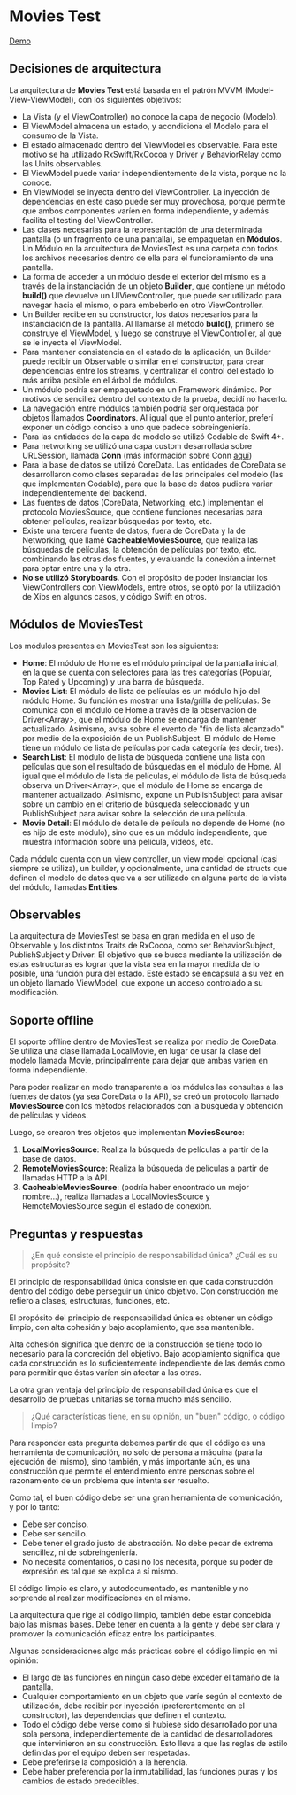 # Movies Test

[Demo](https://www.youtube.com/watch?v=ZIXGpXk6Mpk)

## Decisiones de arquitectura

La arquitectura de **Movies Test** está basada en el patrón MVVM (Model-View-ViewModel), con los siguientes objetivos:

- La Vista (y el ViewController) no conoce la capa de negocio (Modelo).
- El ViewModel almacena un estado, y acondiciona el Modelo para el consumo de la Vista. 
- El estado almacenado dentro del ViewModel es observable. Para este motivo se ha utilizado RxSwift/RxCocoa y Driver y BehaviorRelay como las Units observables.
- El ViewModel puede variar independientemente de la vista, porque no la conoce.
- En ViewModel se inyecta dentro del ViewController. La inyección de dependencias en este caso puede ser muy provechosa, porque permite que ambos componentes varíen en forma independiente, y además facilita el testing del ViewController.
- Las clases necesarias para la representación de una determinada pantalla (o un fragmento de una pantalla), se empaquetan en **Módulos**. Un Módulo en la arquitectura de MoviesTest es una carpeta con todos los archivos necesarios dentro de ella para el funcionamiento de una pantalla.
- La forma de acceder a un módulo desde el exterior del mismo es a través de la instanciación de un objeto **Builder**, que contiene un método **build()** que devuelve un UIViewController, que puede ser utilizado para navegar hacia el mismo, o para embeberlo en otro ViewController.
- Un Builder recibe en su constructor, los datos necesarios para la instanciación de la pantalla. Al llamarse al método **build()**, primero se construye el ViewModel, y luego se construye el ViewController, al que se le inyecta el ViewModel.
- Para mantener consistencia en el estado de la aplicación, un Builder puede recibir un Observable o similar en el constructor, para crear dependencias entre los streams, y centralizar el control del estado lo más arriba posible en el árbol de módulos.
- Un módulo podría ser empaquetado en un Framework dinámico. Por motivos de sencillez dentro del contexto de la prueba, decidí no hacerlo.
- La navegación entre módulos también podría ser orquestada por objetos llamados **Coordinators**. Al igual que el punto anterior, preferí exponer un código conciso a uno que padece sobreingeniería.
- Para las entidades de la capa de modelo se utilizó Codable de Swift 4+.
- Para networking se utilizó una capa custom desarrollada sobre URLSession, llamada **Conn** (más información sobre Conn [aquí](https://medium.com/@ortizfernandomartin))
- Para la base de datos se utilizó CoreData. Las entidades de CoreData se desarrollaron como clases separadas de las principales del modelo (las que implementan Codable), para que la base de datos pudiera variar independientemente del backend.
- Las fuentes de datos (CoreData, Networking, etc.) implementan el protocolo MoviesSource, que contiene funciones necesarias para obtener películas, realizar búsquedas por texto, etc.
- Existe una tercera fuente de datos, fuera de CoreData y la de Networking, que llamé **CacheableMoviesSource**, que realiza las búsquedas de películas, la obtención de películas por texto, etc. combinando las otras dos fuentes, y evaluando la conexión a internet para optar entre una y la otra.
- **No se utilizó Storyboards**. Con el propósito de poder instanciar los ViewControllers con ViewModels, entre otros, se optó por la utilización de Xibs en algunos casos, y código Swift en otros.

## Módulos de MoviesTest

Los módulos presentes en MoviesTest son los siguientes:

- **Home**: El módulo de Home es el módulo principal de la pantalla inicial, en la que se cuenta con selectores para las tres categorías (Popular, Top Rated y Upcoming) y una barra de búsqueda.
- **Movies List**: El módulo de lista de películas es un módulo hijo del módulo Home. Su función es mostrar una lista/grilla de películas. Se comunica con el módulo de Home a través de la observación de Driver<Array<Movie>>, que el módulo de Home se encarga de mantener actualizado. Asimismo, avisa sobre el evento de "fin de lista alcanzado" por medio de la exposición de un PublishSubject<Void>. El módulo de Home tiene un módulo de lista de películas por cada categoría (es decir, tres).
- **Search List**: El módulo de lista de búsqueda contiene una lista con películas que son el resultado de búsquedas en el módulo de Home. Al igual que el módulo de lista de películas, el módulo de lista de búsqueda  observa un Driver<Array<Movie>>, que el módulo de Home se encarga de mantener actualizado. Asimismo, expone un PublishSubject<SearchCriteriaItem> para avisar sobre un cambio en el criterio de búsqueda seleccionado y un PublishSubject<SearchMovieEntity> para avisar sobre la selección de una película.
- **Movie Detail**: El módulo de detalle de película no depende de Home (no es hijo de este módulo), sino que es un módulo independiente, que muestra información sobre una película, videos, etc.

Cada módulo cuenta con un view controller, un view model opcional (casi siempre se utiliza), un builder, y opcionalmente, una cantidad de structs que definen el modelo de datos que va a ser utilizado en alguna parte de la vista del módulo, llamadas **Entities**.

## Observables

La arquitectura de MoviesTest se basa en gran medida en el uso de Observable y los distintos Traits de RxCocoa, como ser BehaviorSubject, PublishSubject y Driver. El objetivo que se busca mediante la utilización de estas estructuras es lograr que la vista sea en la mayor medida de lo posible, una función pura del estado. Este estado se encapsula a su vez en un objeto llamado ViewModel, que expone un acceso controlado a su modificación.

## Soporte offline

El soporte offline dentro de MoviesTest se realiza por medio de CoreData. Se utiliza una clase llamada LocalMovie, en lugar de usar la clase del modelo llamada Movie, principalmente para dejar que ambas varíen en forma independiente.

Para poder realizar en modo transparente a los módulos las consultas a las fuentes de datos (ya sea CoreData o la API), se creó un protocolo llamado **MoviesSource** con los métodos relacionados con la búsqueda y obtención de películas y videos.

Luego, se crearon tres objetos que implementan **MoviesSource**:

1. **LocalMoviesSource**: Realiza la búsqueda de películas a partir de la base de datos.
2. **RemoteMoviesSource**: Realiza la búsqueda de películas a partir de llamadas HTTP a la API.
3. **CacheableMoviesSource**: (podría haber encontrado un mejor nombre...), realiza llamadas a LocalMoviesSource y RemoteMoviesSource según el estado de conexión.

## Preguntas y respuestas

> ¿En qué consiste el principio de responsabilidad única? ¿Cuál es su propósito?

El principio de responsabilidad única consiste en que cada construcción dentro del código debe perseguir un único objetivo. Con construcción me refiero a clases, estructuras, funciones, etc. 

El propósito del principio de responsabilidad única es obtener un código limpio, con alta cohesión y bajo acoplamiento, que sea mantenible.

Alta cohesión significa que dentro de la construcción se tiene todo lo necesario para la concreción del objetivo.
Bajo acoplamiento significa que cada construcción es lo suficientemente independiente de las demás como para permitir que éstas varíen sin afectar a las otras.

La otra gran ventaja del principio de responsabilidad única es que el desarrollo de pruebas unitarias se torna mucho más sencillo.

> ¿Qué características tiene, en su opinión, un "buen" código, o código limpio?

Para responder esta pregunta debemos partir de que el código es una herramienta de comunicación, no solo de persona a máquina (para la ejecución del mismo), sino también,
y más importante aún, es una construcción que permite el entendimiento entre personas sobre el razonamiento de un problema que intenta ser resuelto.

Como tal, el buen código debe ser una gran herramienta de comunicación, y por lo tanto:

- Debe ser conciso.
- Debe ser sencillo.
- Debe tener el grado justo de abstracción. No debe pecar de extrema sencillez, ni de sobreingeniería.
- No necesita comentarios, o casi no los necesita, porque su poder de expresión es tal que se explica a sí mismo.

El código limpio es claro, y autodocumentado, es mantenible y no sorprende al realizar modificaciones en el mismo.

La arquitectura que rige al código limpio, también debe estar concebida bajo las mismas bases. Debe tener en cuenta a la gente y debe ser clara y promover la comunicación eficaz entre los participantes.

Algunas consideraciones algo más prácticas sobre el código limpio en mi opinión:

- El largo de las funciones en ningún caso debe exceder el tamaño de la pantalla.
- Cualquier comportamiento en un objeto que varíe según el contexto de utilización, debe recibir por inyección (preferentemente en el constructor), las dependencias que definen el contexto.
- Todo el código debe verse como si hubiese sido desarrollado por una sola persona, independientemente de la cantidad de desarrolladores que intervinieron en su construcción. Esto lleva a que las reglas de estilo definidas por el equipo deben ser respetadas.
- Debe preferirse la composición a la herencia.
- Debe haber preferencia por la inmutabilidad, las funciones puras y los cambios de estado predecibles.

